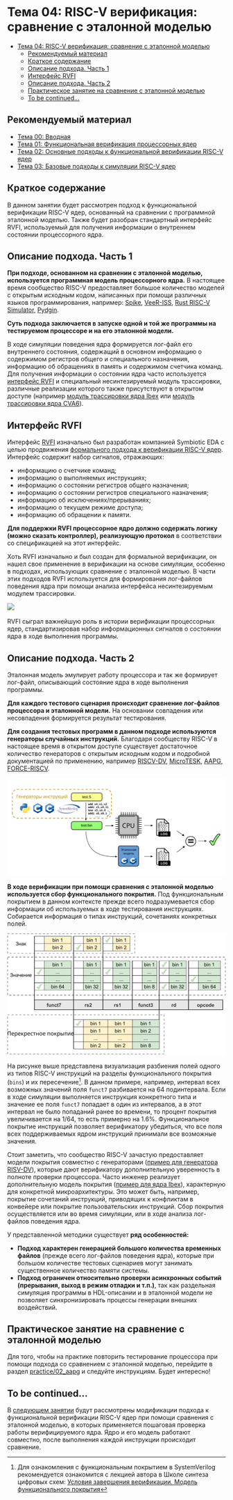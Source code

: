 # Тема 04: RISC-V верификация: сравнение с эталонной моделью

- [Тема 04: RISC-V верификация: сравнение с эталонной моделью](#тема-04-risc-v-верификация-сравнение-с-эталонной-моделью)
  - [Рекомендуемый материал](#рекомендуемый-материал)
  - [Краткое содержание](#краткое-содержание)
  - [Описание подхода. Часть 1](#описание-подхода-часть-1)
  - [Интерфейс RVFI](#интерфейс-rvfi)
  - [Описание подхода. Часть 2](#описание-подхода-часть-2)
  - [Практическое занятие на сравнение с эталонной моделью](#практическое-занятие-на-сравнение-с-эталонной-моделью)
  - [To be continued...](#to-be-continued)

## Рекомендуемый материал

- [Тема 00: Вводная](./00_intro.md)
- [Тема 01: Функциональная верификация процессорных ядер](./01_basics.md)
- [Тема 02: Основные подходы к функциональной верификации RISC-V ядер](./02_approach.md)
- [Тема 03: Базовые подходы к симуляции RISC-V ядер](./03_func.md)

## Краткое содержание

В данном занятии будет рассмотрен подход к функциональной верификации RISC-V ядер, основанный на сравнении с программной эталонной моделью. Также будет разобран стандартный интерфейс RVFI, используемый для получения информации о внутреннем состоянии процессорного ядра.

## Описание подхода. Часть 1

**При подходе, основанном на сравнении c эталонной моделью, используется программная модель процессорного ядра.** В настоящее время сообщество RISC-V предоставляет большое количество моделей с открытым исходным кодом, написанных при помощи различных языков программирования, например: [Spike](https://github.com/riscv-software-src/riscv-isa-sim), [VeeR-ISS](https://github.com/chipsalliance/VeeR-ISS), [Rust RISC-V Simulator](https://github.com/GregAC/rrs), [Pydgin](https://github.com/cornell-brg/pydgin).

**Суть подхода заключается в запуске одной и той же программы на тестируемом процессоре и на его эталонной модели.**

В ходе симуляции поведения ядра формируется лог-файл его внутреннего состояния, содержащий в основном информацию о содержимом регистров общего и специального назначения, информацию об обращениях в память и содержимом счетчика команд. Для получения информации о состоянии ядра часто используется [интерфейс RVFI](#интерфейс-rvfi) и специальный несинтезируемый модуль трассировки, различные реализации которого также присутствуют в открытом доступе (например [модуль трассировки ядра Ibex](https://github.com/lowRISC/ibex/blob/master/rtl/ibex_tracer.sv) или [модуль трассировки ядра CVA6](https://github.com/openhwgroup/cva6/blob/0c58e399873eae553daeaa0f2981612813da0078/corev_apu/tb/rvfi_tracer.sv)).

## Интерфейс RVFI

Интерфейс [RVFI](https://github.com/SymbioticEDA/riscv-formal/blob/master/docs/rvfi.md) изначально был разработан компанией Symbiotic EDA с целью продвижения [формального подхода к верификации RISC-V ядер](https://riscv.org/wp-content/uploads/2018/12/13.30-Humbenberger-Wolf-Formal-Verification-of-RISC-V-processor-implementations.pdf). Интерфейс содержит набор сигналов, отражающих:

- информацию о счетчике команд;
- информацию о выполняемых инструкциях;
- информацию о состоянии регистров общего назначения;
- информацию о состоянии регистров специального назначения;
- информацию об исключениях/прерываниях;
- информацию о текущем режиме доступа;
- информацию об обращении к памяти.

**Для поддержки RVFI процессорное ядро должно содержать логику (можно сказать контроллер), реализующую протокол** в соответствии со спецификацией на этот интерфейс.

Хоть RVFI изначально и был создан для формальной верификации, он нашел свое применение в верификации на основе симуляции, особенно в подходах, использующих сравнение с эталонной моделью. В части этих подходов RVFI используется для формирования лог-файлов поведения ядра при помощи анализа интерфейса несинтезируемым модулем трассировки.

![](../doc/pic/iss_0.svg)

RVFI сыграл важнейшую роль в истории верификации процессорных ядер, стандартизировав набор информационных сигналов о состоянии ядра в ходе выполнения программы.

## Описание подхода. Часть 2

Эталонная модель эмулирует работу процессора и так же формирует лог-файл, описывающий состояние ядра в ходе выполнения программы.

**Для каждого тестового сценария происходит сравнение лог-файлов процессора и эталонной модели.** На основании совпадения или несовпадения формируется результат тестирования.

**Для создания тестовых программ в данном подходе используются генераторы случайных инструкций.** Благодаря сообществу RISC-V в настоящее время в открытом доступе существует достаточное количество генераторов с открытым исходным кодом и подробной документацией по применению, например [RISCV-DV](https://github.com/chipsalliance/riscv-dv), [MicroTESK](https://forge.ispras.ru/projects/microtesk-riscv), [AAPG](https://gitlab.com/shaktiproject/tools/aapg), [FORCE-RISCV](https://github.com/openhwgroup/force-riscv).

![](../doc/pic/iss_1.svg)

**В ходе верификации при помощи сравнения с эталонной моделью используется сбор функционального покрытия.** Под функциональным покрытием в данном контексте прежде всего подразумевается сбор информации об используемых в ходе тестирования инструкциях. Собирается информация о типах инструкций, сочетаниях конкретных полей.

![](../doc/pic/instr_cov.svg)

На рисунке выше представлена визуализация разбиения полей одного из типов RISC-V инструкций на разделы функционального покрытия (`bins`) и их пересечение[^1]. В данном примере, например, интервал всех возможных значений поля `funct7` разбивается на 64 подинтервала. Если в ходе симуляции выполняется инструкция конкретного типа и значение ее поля `funct7` попадает в один из интервалов, а в этот интервал не было попаданий ранее во времени, то процент покрытия увеличивается на 1/64, то есть примерно на 1.6%. Функциональное покрытие инструкций позволяет верификатору убедиться, что все поля всех поддерживаемых ядром инструкций принимали все возможные значения.

Стоит заметить, что сообщество RISC-V зачастую предоставляет модели покрытия совместно с генераторами ([пример для генератора RISV-DV](https://github.com/chipsalliance/riscv-dv/blob/master/src/riscv_instr_cover_group.sv)), которые дают верификатору дополнительную уверенность в полноте проверки процессора. Часто инженер реализует дополнительную модель покрытия ([пример для ядра Ibex](https://ibex-core.readthedocs.io/en/latest/03_reference/coverage_plan.html)), характерную для конкретной микроархитектуры.  Это может быть, например, покрытие сочетаний инструкций, приводящих к конфликтам в конвейере или покрытие пользовательских инструкций. Сбор покрытия осуществляется или во время симуляции, или в ходе анализа лог-файлов поведения ядра.

У представленной методики существует **ряд особенностей:**

- **Подход характерен генерацией большого количества временных файлов** (прежде всего лог-файлов поведения ядра), которые при большом количестве тестовых сценариев могут занимать существенное количество памяти системы.
- **Подход ограничен относительно проверки асинхронных событий (прерывания, выход в режим отладки и т.п.)**, так как раздельная симуляция программы в HDL-описании и в эталонной модели не позволяет синхронизировать процессы генерации внешних воздействий.

## Практическое занятие на сравнение с эталонной моделью

Для того, чтобы на практике повторить тестирование процессора при помощи подхода со сравнением с эталонной моделью, перейдите в раздел [practice/02_aapg](../practice/01_riscv_tests/) и следуйте инструкциям. Будет интересно!

## To be continued...

В [следующем занятии](./05_advanced.md) будут рассмотрены модификации подхода к функциональной верификации RISC-V ядер при помощи сравнения с эталонной моделью, в которых применяется пошаговая проверка работы верифицируемого ядра. Ядро и его модель работают совместно, после выполнения каждой инструкции происходит сравнение.

[^1]: Для ознакомления с функциональным покрытием в SystemVerilog рекомендуется ознакомится с лекцией автора в Школе синтеза цифровых схем: [Условия завершения верификации. Модель функционального покрытия](https://www.youtube.com/watch?v=GTjXXXwwdnM&t=8531s)
